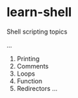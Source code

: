 # learn-shell


Shell scripting topics

...
1. Printing
2. Comments
3. Loops
4. Function
5. Redirectors
...
